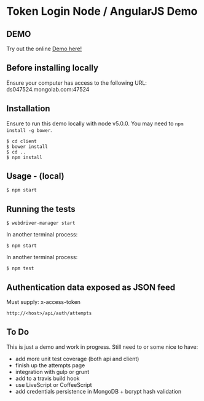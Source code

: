 # Token Login Node / AngularJS Demo #

## DEMO ##

Try out the online [Demo here!](https://cryptic-forest-2028.herokuapp.com)

## Before installing locally ##

Ensure your computer has access to the following URL: ds047524.mongolab.com:47524

## Installation ##

Ensure to run this demo locally with node v5.0.0. You may need to `npm install -g bower`.

	$ cd client
	$ bower install
	$ cd ..
	$ npm install

## Usage - (local) ##

	$ npm start

## Running the tests ##

	$ webdriver-manager start

In another terminal process:

	$ npm start

In another terminal process:

	$ npm test

## Authentication data exposed as JSON feed ##

Must supply: x-access-token

	http://<host>/api/auth/attempts

## To Do ##

This is just a demo and work in progress. Still need to or some nice to have:

- add more unit test coverage (both api and client)
- finish up the attempts page
- integration with gulp or grunt
- add to a travis build hook
- use LiveScript or CoffeeScript
- add credentials persistence in MongoDB + bcrypt hash validation